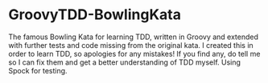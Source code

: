 # GroovyTDD-BowlingKata
The famous Bowling Kata for learning TDD, written in Groovy and extended with further tests and code missing from the original kata. I created this in order to learn TDD, so apologies for any mistakes! If you find any, do tell me so I can fix them and get a better understanding of TDD myself.
Using Spock for testing.
